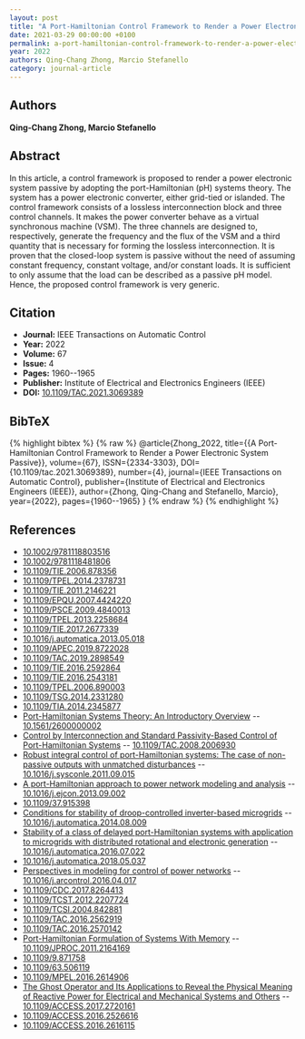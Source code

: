 ```yaml
---
layout: post
title: "A Port-Hamiltonian Control Framework to Render a Power Electronic System Passive"
date: 2021-03-29 00:00:00 +0100
permalink: a-port-hamiltonian-control-framework-to-render-a-power-electronic-system-passive
year: 2022
authors: Qing-Chang Zhong, Marcio Stefanello
category: journal-article
---
```

 
## Authors
**Qing-Chang Zhong, Marcio Stefanello**
 
## Abstract
In this article, a control framework is proposed to render a power electronic system passive by adopting the port-Hamiltonian (pH) systems theory. The system has a power electronic converter, either grid-tied or islanded. The control framework consists of a lossless interconnection block and three control channels. It makes the power converter behave as a virtual synchronous machine (VSM). The three channels are designed to, respectively, generate the frequency and the flux of the VSM and a third quantity that is necessary for forming the lossless interconnection. It is proven that the closed-loop system is passive without the need of assuming constant frequency, constant voltage, and/or constant loads. It is sufficient to only assume that the load can be described as a passive pH model. Hence, the proposed control framework is very generic.
 
## Citation
- **Journal:** IEEE Transactions on Automatic Control
- **Year:** 2022
- **Volume:** 67
- **Issue:** 4
- **Pages:** 1960--1965
- **Publisher:** Institute of Electrical and Electronics Engineers (IEEE)
- **DOI:** [10.1109/TAC.2021.3069389](https://doi.org/10.1109/TAC.2021.3069389)
 
## BibTeX
{% highlight bibtex %}
{% raw %}
@article{Zhong_2022,
  title={{A Port-Hamiltonian Control Framework to Render a Power Electronic System Passive}},
  volume={67},
  ISSN={2334-3303},
  DOI={10.1109/tac.2021.3069389},
  number={4},
  journal={IEEE Transactions on Automatic Control},
  publisher={Institute of Electrical and Electronics Engineers (IEEE)},
  author={Zhong, Qing-Chang and Stefanello, Marcio},
  year={2022},
  pages={1960--1965}
}
{% endraw %}
{% endhighlight %}
 
## References
- [10.1002/9781118803516](https://doi.org/10.1002/9781118803516)
- [10.1002/9781118481806](https://doi.org/10.1002/9781118481806)
- [10.1109/TIE.2006.878356](https://doi.org/10.1109/TIE.2006.878356)
- [10.1109/TPEL.2014.2378731](https://doi.org/10.1109/TPEL.2014.2378731)
- [10.1109/TIE.2011.2146221](https://doi.org/10.1109/TIE.2011.2146221)
- [10.1109/EPQU.2007.4424220](https://doi.org/10.1109/EPQU.2007.4424220)
- [10.1109/PSCE.2009.4840013](https://doi.org/10.1109/PSCE.2009.4840013)
- [10.1109/TPEL.2013.2258684](https://doi.org/10.1109/TPEL.2013.2258684)
- [10.1109/TIE.2017.2677339](https://doi.org/10.1109/TIE.2017.2677339)
- [10.1016/j.automatica.2013.05.018](https://doi.org/10.1016/j.automatica.2013.05.018)
- [10.1109/APEC.2019.8722028](https://doi.org/10.1109/APEC.2019.8722028)
- [10.1109/TAC.2019.2898549](https://doi.org/10.1109/TAC.2019.2898549)
- [10.1109/TIE.2016.2592864](https://doi.org/10.1109/TIE.2016.2592864)
- [10.1109/TIE.2016.2543181](https://doi.org/10.1109/TIE.2016.2543181)
- [10.1109/TPEL.2006.890003](https://doi.org/10.1109/TPEL.2006.890003)
- [10.1109/TSG.2014.2331280](https://doi.org/10.1109/TSG.2014.2331280)
- [10.1109/TIA.2014.2345877](https://doi.org/10.1109/TIA.2014.2345877)
- [Port-Hamiltonian Systems Theory: An Introductory Overview](port-hamiltonian-systems-theory-an-introductory-overview-journal) -- [10.1561/2600000002](https://doi.org/10.1561/2600000002)
- [Control by Interconnection and Standard Passivity-Based Control of Port-Hamiltonian Systems](control-by-interconnection-and-standard-passivity-based-control-of-port-hamiltonian-systems) -- [10.1109/TAC.2008.2006930](https://doi.org/10.1109/TAC.2008.2006930)
- [Robust integral control of port-Hamiltonian systems: The case of non-passive outputs with unmatched disturbances](robust-integral-control-of-port-hamiltonian-systems-the-case-of-non-passive-outputs-with-unmatched-disturbances) -- [10.1016/j.sysconle.2011.09.015](https://doi.org/10.1016/j.sysconle.2011.09.015)
- [A port-Hamiltonian approach to power network modeling and analysis](a-port-hamiltonian-approach-to-power-network-modeling-and-analysis) -- [10.1016/j.ejcon.2013.09.002](https://doi.org/10.1016/j.ejcon.2013.09.002)
- [10.1109/37.915398](https://doi.org/10.1109/37.915398)
- [Conditions for stability of droop-controlled inverter-based microgrids](conditions-for-stability-of-droop-controlled-inverter-based-microgrids) -- [10.1016/j.automatica.2014.08.009](https://doi.org/10.1016/j.automatica.2014.08.009)
- [Stability of a class of delayed port-Hamiltonian systems with application to microgrids with distributed rotational and electronic generation](stability-of-a-class-of-delayed-port-hamiltonian-systems-with-application-to-microgrids-with-distributed-rotational-and-electronic-generation) -- [10.1016/j.automatica.2016.07.022](https://doi.org/10.1016/j.automatica.2016.07.022)
- [10.1016/j.automatica.2018.05.037](https://doi.org/10.1016/j.automatica.2018.05.037)
- [Perspectives in modeling for control of power networks](perspectives-in-modeling-for-control-of-power-networks) -- [10.1016/j.arcontrol.2016.04.017](https://doi.org/10.1016/j.arcontrol.2016.04.017)
- [10.1109/CDC.2017.8264413](https://doi.org/10.1109/CDC.2017.8264413)
- [10.1109/TCST.2012.2207724](https://doi.org/10.1109/TCST.2012.2207724)
- [10.1109/TCSI.2004.842881](https://doi.org/10.1109/TCSI.2004.842881)
- [10.1109/TAC.2016.2562919](https://doi.org/10.1109/TAC.2016.2562919)
- [10.1109/TAC.2016.2570142](https://doi.org/10.1109/TAC.2016.2570142)
- [Port-Hamiltonian Formulation of Systems With Memory](port-hamiltonian-formulation-of-systems-with-memory) -- [10.1109/JPROC.2011.2164169](https://doi.org/10.1109/JPROC.2011.2164169)
- [10.1109/9.871758](https://doi.org/10.1109/9.871758)
- [10.1109/63.506119](https://doi.org/10.1109/63.506119)
- [10.1109/MPEL.2016.2614906](https://doi.org/10.1109/MPEL.2016.2614906)
- [The Ghost Operator and Its Applications to Reveal the Physical Meaning of Reactive Power for Electrical and Mechanical Systems and Others](the-ghost-operator-and-its-applications-to-reveal-the-physical-meaning-of-reactive-power-for-electrical-and-mechanical-systems-and-others) -- [10.1109/ACCESS.2017.2720161](https://doi.org/10.1109/ACCESS.2017.2720161)
- [10.1109/ACCESS.2016.2526616](https://doi.org/10.1109/ACCESS.2016.2526616)
- [10.1109/ACCESS.2016.2616115](https://doi.org/10.1109/ACCESS.2016.2616115)

